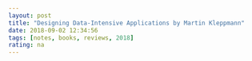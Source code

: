 ```yaml
---
layout: post
title: "Designing Data-Intensive Applications by Martin Kleppmann"
date: 2018-09-02 12:34:56
tags: [notes, books, reviews, 2018]
rating: na
---
```


